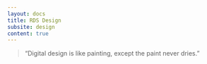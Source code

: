 ```yaml
---
layout: docs
title: RDS Design
subsite: design
content: true
---
```


> “Digital design is like painting, except the paint never dries.”
